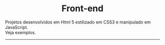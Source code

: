 
<h1 align="center"> Front-end</h1>

Projetos desenvolvidos em Html 5 estilizado em CSS3 
e manipulado em JavaScript. <br>
Veja exemplos.

---------------------------------------------------
